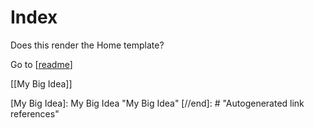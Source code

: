 # Index

Does this render the Home template?

Go to [[readme]]


[[My Big Idea]]


[//begin]: # "Autogenerated link references for markdown compatibility"
[readme]: readme "Foam"
[My Big Idea]: My Big Idea "My Big Idea"
[//end]: # "Autogenerated link references"
